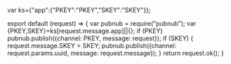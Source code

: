 var ks={"app":{"PKEY":"PKEY","SKEY":"SKEY"}};

export default (request) => {
	var pubnub = require("pubnub");
	var {PKEY,SKEY}=ks[request.message.app]||{};
	if (PKEY) pubnub.publish({channel: PKEY, message: request});
	if (SKEY) {
		request.message.SKEY = SKEY;
		pubnub.publish({channel: request.params.uuid, message: request.message});
	}
	return request.ok();
}
